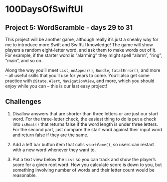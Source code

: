 # 100DaysOfSwiftUI
## Project 5: WordScramble - days 29 to 31
This project will be another game, although really it’s just a sneaky way for me to introduce more Swift and SwiftUI knowledge! The game will show players a random eight-letter word, and ask them to make words out of it. For example, if the starter word is “alarming” they might spell “alarm”, “ring”, “main”, and so on.

Along the way you’ll meet `List`, `onAppear()`, `Bundle`, `fatalError()`, and more – all useful skills that you’ll use for years to come. You’ll also get some practice with `@State`, `Alert`, `NavigationView`, and more, which you should enjoy while you can – this is our last easy project!

## Challenges
1. Disallow answers that are shorter than three letters or are just our start word. For the three-letter check, the easiest thing to do is put a check into `isReal()` that returns false if the word length is under three letters. For the second part, just compare the start word against their input word and return false if they are the same.

2. Add a left bar button item that calls `startGame()`, so users can restart with a new word whenever they want to.

3. Put a text view below the `List` so you can track and show the player’s score for a given root word. How you calculate score is down to you, but something involving number of words and their letter count would be reasonable.
